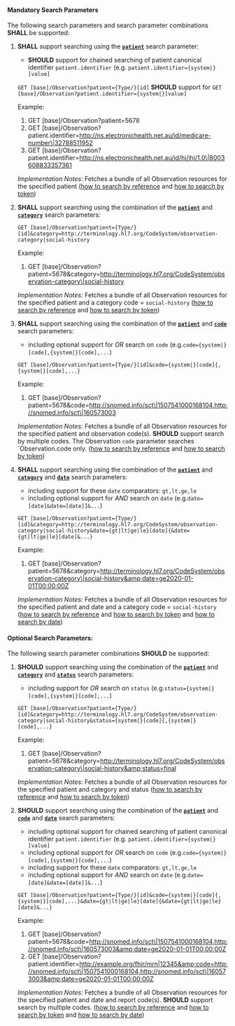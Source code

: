 #### Mandatory Search Parameters

The following search parameters and search parameter combinations **SHALL** be supported:

1. **SHALL** support searching using the **[`patient`](https://hl7.org/fhir/R4/observation.html#search)** search parameter:
    - **SHOULD** support for chained searching of patient canonical identifier `patient.identifier` (e.g. `patient.identifier={system|}[value]`

    `GET [base]/Observation?patient={Type/}[id]`
    **SHOULD** support for `GET [base]/Observation?patient.identifier={system|}[value]`

    Example:
    
      1. GET [base]/Observation?patient=5678
      1. GET [base]/Observation?patient.identifier=http://ns.electronichealth.net.au/id/medicare-number\|32788511952
      1. GET [base]/Observation?patient.identifier=http://ns.electronichealth.net.au/id/hi/ihi/1.0\|8003608833357361 

    *Implementation Notes:* Fetches a bundle of all Observation resources for the specified patient ([how to search by reference](http://hl7.org/fhir/R4/search.html#reference) and [how to search by token](http://hl7.org/fhir/R4/search.html#token))

1. **SHALL** support searching using the combination of the **[`patient`](https://hl7.org/fhir/R4/observation.html#search)** and **[`category`](https://hl7.org/fhir/R4/observation.html#search)** search parameters:

    `GET [base]/Observation?patient={Type/}[id]&category=http://terminology.hl7.org/CodeSystem/observation-category|social-history`

    Example:
    
      1. GET [base]/Observation?patient=5678&amp;category=http://terminology.hl7.org/CodeSystem/observation-category\|social-history

    *Implementation Notes:* Fetches a bundle of all Observation resources for the specified patient and a category code = `social-history` ([how to search by reference](http://hl7.org/fhir/R4/search.html#reference) and [how to search by token](http://hl7.org/fhir/R4/search.html#token))

1. **SHALL** support searching using the combination of the **[`patient`](https://hl7.org/fhir/R4/observation.html#search)** and **[`code`](https://hl7.org/fhir/R4/observation.html#search)** search parameters:
    - including optional support for *OR* search on `code` (e.g.`code={system|}[code],{system|}[code],...`)

    `GET [base]/Observation?patient={Type/}[id]&code={system|}[code]{,{system|}[code],...}`

    Example:
    
      1. GET [base]/Observation?patient=5678&amp;code=http://snomed.info/sct\|1507541000168104,http://snomed.info/sct\|160573003

    *Implementation Notes:* Fetches a bundle of all Observation resources for the specified patient and observation code(s).  **SHOULD** support search by multiple codes. The Observation `code` parameter searches `Observation.code only. ([how to search by reference](http://hl7.org/fhir/R4/search.html#reference) and [how to search by token](http://hl7.org/fhir/R4/search.html#token))

1. **SHALL** support searching using the combination of the **[`patient`](https://hl7.org/fhir/R4/observation.html#search)** and **[`category`](https://hl7.org/fhir/R4/observation.html#search)** and **[`date`](https://hl7.org/fhir/R4/observation.html#search)** search parameters:
    - including support for these `date` comparators: `gt,lt,ge,le`
    - including optional support for *AND* search on `date` (e.g.`date=[date]&date=[date]]&...`)

    `GET [base]/Observation?patient={Type/}[id]&category=http://terminology.hl7.org/CodeSystem/observation-category|social-history&date={gt|lt|ge|le}[date]{&date={gt|lt|ge|le}[date]&...}`

    Example:
    
      1. GET [base]/Observation?patient=5678&amp;category=http://terminology.hl7.org/CodeSystem/observation-category\|social-history&amp;date=ge2020-01-01T00:00:00Z

    *Implementation Notes:* Fetches a bundle of all Observation resources for the specified patient and date and a category code = `social-history` ([how to search by reference](http://hl7.org/fhir/R4/search.html#reference) and [how to search by token](http://hl7.org/fhir/R4/search.html#token) and [how to search by date](http://hl7.org/fhir/R4/search.html#date))


#### Optional Search Parameters:

The following search parameter combinations **SHOULD** be supported:

1. **SHOULD** support searching using the combination of the **[`patient`](https://hl7.org/fhir/R4/observation.html#search)** and **[`category`](https://hl7.org/fhir/R4/observation.html#search)** and **[`status`](https://hl7.org/fhir/R4/observation.html#search)** search parameters:
    - including support for *OR* search on `status` (e.g.`status={system|}[code],{system|}[code],...`)

    `GET [base]/Observation?patient={Type/}[id]&category=http://terminology.hl7.org/CodeSystem/observation-category|social-history&status={system|}[code]{,{system|}[code],...}`

    Example:
    
      1. GET [base]/Observation?patient=5678&amp;category=http://terminology.hl7.org/CodeSystem/observation-category\|social-history&amp;status=final

    *Implementation Notes:* Fetches a bundle of all Observation resources for the specified patient and category and status ([how to search by reference](http://hl7.org/fhir/R4/search.html#reference) and [how to search by token](http://hl7.org/fhir/R4/search.html#token))

1. **SHOULD** support searching using the combination of the **[`patient`](https://hl7.org/fhir/R4/observation.html#search)** and **[`code`](https://hl7.org/fhir/R4/observation.html#search)** and **[`date`](https://hl7.org/fhir/R4/observation.html#search)** search parameters:
    - including optional support for chained searching of patient canonical identifier `patient.identifier` (e.g. `patient.identifier={system|}[value]`
    - including optional support for *OR* search on `code` (e.g.`code={system|}[code],{system|}[code],...`)
    - including support for these `date` comparators: `gt,lt,ge,le`
    - including optional support for *AND* search on `date` (e.g.`date=[date]&date=[date]]&...`)

    `GET [base]/Observation?patient={Type/}[id]&code={system|}[code]{,{system|}[code],...}&date={gt|lt|ge|le}[date]{&date={gt|lt|ge|le}[date]&...}`

    Example:
    
      1. GET [base]/Observation?patient=5678&amp;code=http://snomed.info/sct\|1507541000168104,http://snomed.info/sct\|160573003&amp;date=ge2020-01-01T00:00:00Z
      1. GET [base]/Observation?patient.identifier=http://example.org/fhir/mrn|12345&amp;code=http://snomed.info/sct\|1507541000168104,http://snomed.info/sct\|160573003&amp;date=ge2020-01-01T00:00:00Z

    *Implementation Notes:* Fetches a bundle of all Observation resources for the specified patient and date and report code(s).  **SHOULD** support search by multiple codes. ([how to search by reference](http://hl7.org/fhir/R4/search.html#reference) and [how to search by token](http://hl7.org/fhir/R4/search.html#token) and [how to search by date](http://hl7.org/fhir/R4/search.html#date))


